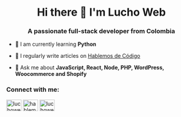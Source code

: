 <h1 align="center">Hi there 👋 I'm Lucho Web</h1>
<h3 align="center">A passionate full-stack developer from Colombia</h3>

- 🌱 I am currently learning **Python** 

- 📝 I regularly write articles on [Hablemos de Código](https://hablemosdecodigo.com)

- 💬 Ask me about **JavaScript, React, Node, PHP, WordPress, Woocommerce and Shopify**

<h3 align="left">Connect with me:</h3>
<p align="left">
<a href="https://linkedin.com/in/luchowebdev" target="blank"><img align="center" src="https://raw.githubusercontent.com/rahuldkjain/github-profile-readme-generator/master/src/images/icons/Social/linked-in-alt.svg" alt="luchowebdev" height="30" width="40" /></a>
<a href="https://www.youtube.com/c/hablemosdecodigo" target="blank"><img align="center" src="https://raw.githubusercontent.com/rahuldkjain/github-profile-readme-generator/master/src/images/icons/Social/youtube.svg" alt="hablemosdecodigo" height="30" width="40" /></a>
<a href="https://www.hackerrank.com/luchoweb" target="blank"><img align="center" src="https://raw.githubusercontent.com/rahuldkjain/github-profile-readme-generator/master/src/images/icons/Social/hackerrank.svg" alt="luchoweb" height="30" width="40" /></a>
</p>
